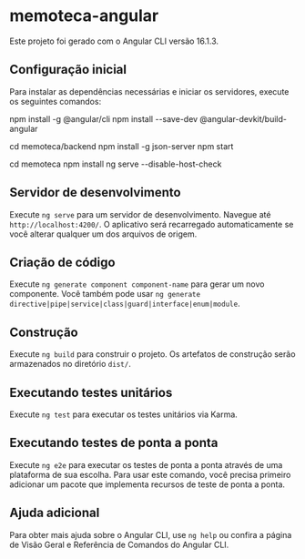 # memoteca-angular

Este projeto foi gerado com o Angular CLI versão 16.1.3.

## Configuração inicial

Para instalar as dependências necessárias e iniciar os servidores, execute os seguintes comandos:


npm install -g @angular/cli
npm install --save-dev @angular-devkit/build-angular


cd memoteca/backend
npm install -g json-server
npm start

cd memoteca
npm install
ng serve --disable-host-check

## Servidor de desenvolvimento

Execute `ng serve` para um servidor de desenvolvimento. Navegue até `http://localhost:4200/`. O aplicativo será recarregado automaticamente se você alterar qualquer um dos arquivos de origem.

## Criação de código

Execute `ng generate component component-name` para gerar um novo componente. Você também pode usar `ng generate directive|pipe|service|class|guard|interface|enum|module`.

## Construção

Execute `ng build` para construir o projeto. Os artefatos de construção serão armazenados no diretório `dist/`.

## Executando testes unitários

Execute `ng test` para executar os testes unitários via Karma.

## Executando testes de ponta a ponta

Execute `ng e2e` para executar os testes de ponta a ponta através de uma plataforma de sua escolha. Para usar este comando, você precisa primeiro adicionar um pacote que implementa recursos de teste de ponta a ponta.

## Ajuda adicional

Para obter mais ajuda sobre o Angular CLI, use `ng help` ou confira a página de Visão Geral e Referência de Comandos do Angular CLI.
